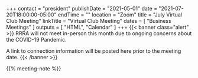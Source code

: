 +++
contact = "president"
publishDate = "2021-05-01"
date = "2021-07-20T18:00:00-05:00"
endTime = ""
location = "Zoom"
title = "July Virtual Club Meeting"
linkTitle = "Virtual Club Meeting"
dates = [ "Business Meetings" ]
outputs = [ "HTML", "Calendar" ]
+++
{{< banner class="alert" >}}
RRRA will not meet in-person this month due to ongoing concerns
about the COVID-19 Pandemic.

A link to connection information will be posted here prior to the meeting date.
{{< /banner >}}

{{% meeting-note %}}
